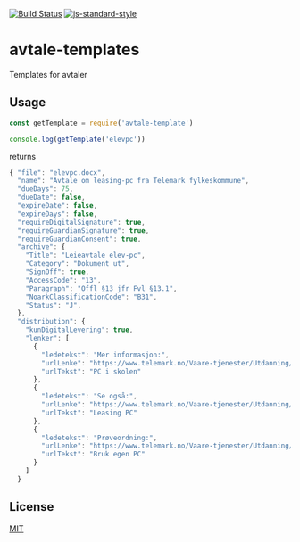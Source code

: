 [![Build Status](https://travis-ci.org/telemark/avtale-templates.svg?branch=master)](https://travis-ci.org/telemark/avtale-templates)
[![js-standard-style](https://img.shields.io/badge/code%20style-standard-brightgreen.svg?style=flat)](https://github.com/feross/standard)

# avtale-templates

Templates for avtaler

## Usage

```JavaScript
const getTemplate = require('avtale-template')

console.log(getTemplate('elevpc'))
```

returns

```JavaScript
{ "file": "elevpc.docx",
  "name": "Avtale om leasing-pc fra Telemark fylkeskommune",
  "dueDays": 75,
  "dueDate": false,
  "expireDate": false,
  "expireDays": false,
  "requireDigitalSignature": true,
  "requireGuardianSignature": true,
  "requireGuardianConsent": true,
  "archive": {
    "Title": "Leieavtale elev-pc",
    "Category": "Dokument ut",
    "SignOff": true,
    "AccessCode": "13",
    "Paragraph": "Offl §13 jfr Fvl §13.1",
    "NoarkClassificationCode": "B31",
    "Status": "J",
  },
  "distribution": {
    "kunDigitalLevering": true,
    "lenker": [
      {
        "ledetekst": "Mer informasjon:",
        "urlLenke": "https://www.telemark.no/Vaare-tjenester/Utdanning/For-elever/PC-i-skolen",
        "urlTekst": "PC i skolen"
      },
      {
        "ledetekst": "Se også:",
        "urlLenke": "https://www.telemark.no/Vaare-tjenester/Utdanning/For-elever/PC-i-skolen/Artikler/Leasing-PC",
        "urlTekst": "Leasing PC"
      },
      {
        "ledetekst": "Prøveordning:",
        "urlLenke": "https://www.telemark.no/Vaare-tjenester/Utdanning/For-elever/PC-i-skolen/Artikler/Egen-PC-proeveordning",
        "urlTekst": "Bruk egen PC"
      }
    ]
  }
```

## License

[MIT](LICENSE)